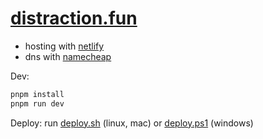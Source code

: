 # [distraction.fun](https://distraction.fun)

- hosting with [netlify](https://app.netlify.com/sites/distraction-collective/overview)
- dns with [namecheap](https://ap.www.namecheap.com/domains/domaincontrolpanel/distraction.fun/domain)

Dev:

```sh
pnpm install
pnpm run dev
```

Deploy: run [deploy.sh](./deploy.sh) (linux, mac) or [deploy.ps1](./deploy.ps1) (windows)
